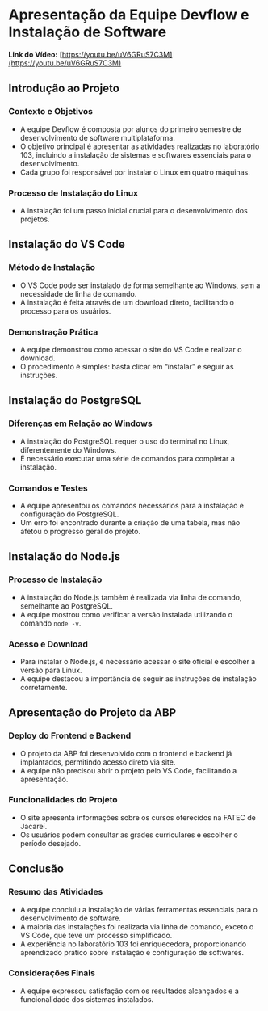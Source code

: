 # Apresentação da Equipe Devflow e Instalação de Software  
**Link do Vídeo:** [https://youtu.be/uV6GRuS7C3M](https://youtu.be/uV6GRuS7C3M)

## Introdução ao Projeto

### Contexto e Objetivos
- A equipe Devflow é composta por alunos do primeiro semestre de desenvolvimento de software multiplataforma.
- O objetivo principal é apresentar as atividades realizadas no laboratório 103, incluindo a instalação de sistemas e softwares essenciais para o desenvolvimento.
- Cada grupo foi responsável por instalar o Linux em quatro máquinas.

### Processo de Instalação do Linux
- A instalação foi um passo inicial crucial para o desenvolvimento dos projetos.

## Instalação do VS Code

### Método de Instalação
- O VS Code pode ser instalado de forma semelhante ao Windows, sem a necessidade de linha de comando.
- A instalação é feita através de um download direto, facilitando o processo para os usuários.

### Demonstração Prática
- A equipe demonstrou como acessar o site do VS Code e realizar o download.
- O procedimento é simples: basta clicar em “instalar” e seguir as instruções.

## Instalação do PostgreSQL

### Diferenças em Relação ao Windows
- A instalação do PostgreSQL requer o uso do terminal no Linux, diferentemente do Windows.
- É necessário executar uma série de comandos para completar a instalação.

### Comandos e Testes
- A equipe apresentou os comandos necessários para a instalação e configuração do PostgreSQL.
- Um erro foi encontrado durante a criação de uma tabela, mas não afetou o progresso geral do projeto.

## Instalação do Node.js

### Processo de Instalação
- A instalação do Node.js também é realizada via linha de comando, semelhante ao PostgreSQL.
- A equipe mostrou como verificar a versão instalada utilizando o comando `node -v`.

### Acesso e Download
- Para instalar o Node.js, é necessário acessar o site oficial e escolher a versão para Linux.
- A equipe destacou a importância de seguir as instruções de instalação corretamente.

## Apresentação do Projeto da ABP

### Deploy do Frontend e Backend
- O projeto da ABP foi desenvolvido com o frontend e backend já implantados, permitindo acesso direto via site.
- A equipe não precisou abrir o projeto pelo VS Code, facilitando a apresentação.

### Funcionalidades do Projeto
- O site apresenta informações sobre os cursos oferecidos na FATEC de Jacareí.
- Os usuários podem consultar as grades curriculares e escolher o período desejado.

## Conclusão

### Resumo das Atividades
- A equipe concluiu a instalação de várias ferramentas essenciais para o desenvolvimento de software.
- A maioria das instalações foi realizada via linha de comando, exceto o VS Code, que teve um processo simplificado.
- A experiência no laboratório 103 foi enriquecedora, proporcionando aprendizado prático sobre instalação e configuração de softwares.

### Considerações Finais
- A equipe expressou satisfação com os resultados alcançados e a funcionalidade dos sistemas instalados.
